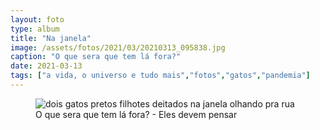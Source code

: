 ```yaml
---
layout: foto
type: album
title: "Na janela"
image: /assets/fotos/2021/03/20210313_095838.jpg
caption: "O que sera que tem lá fora?"
date: 2021-03-13
tags: ["a vida, o universo e tudo mais","fotos","gatos","pandemia"]
---
```

<figure class="foto-post">
            <img src="{{ site.baseurl }}/assets/fotos/2021/03/20210313_095838.jpg" alt="dois gatos pretos filhotes deitados na janela olhando pra rua" title="Pequenos Woody e Mérida">
  <figcaption>O que sera que tem lá fora? - Eles devem pensar</figcaption>
</figure>